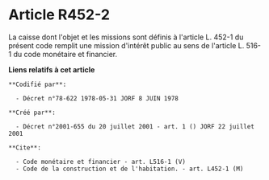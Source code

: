 # Article R452-2

La caisse dont l'objet et les missions sont définis à l'article L. 452-1 du présent code remplit une mission d'intérêt public
au sens de l'article L. 516-1 du code monétaire et financier.

**Liens relatifs à cet article**

	**Codifié par**:

	  - Décret n°78-622 1978-05-31 JORF 8 JUIN 1978

	**Créé par**:

	  - Décret n°2001-655 du 20 juillet 2001 - art. 1 () JORF 22 juillet 2001

	**Cite**:

	  - Code monétaire et financier - art. L516-1 (V)
	  - Code de la construction et de l'habitation. - art. L452-1 (M)
